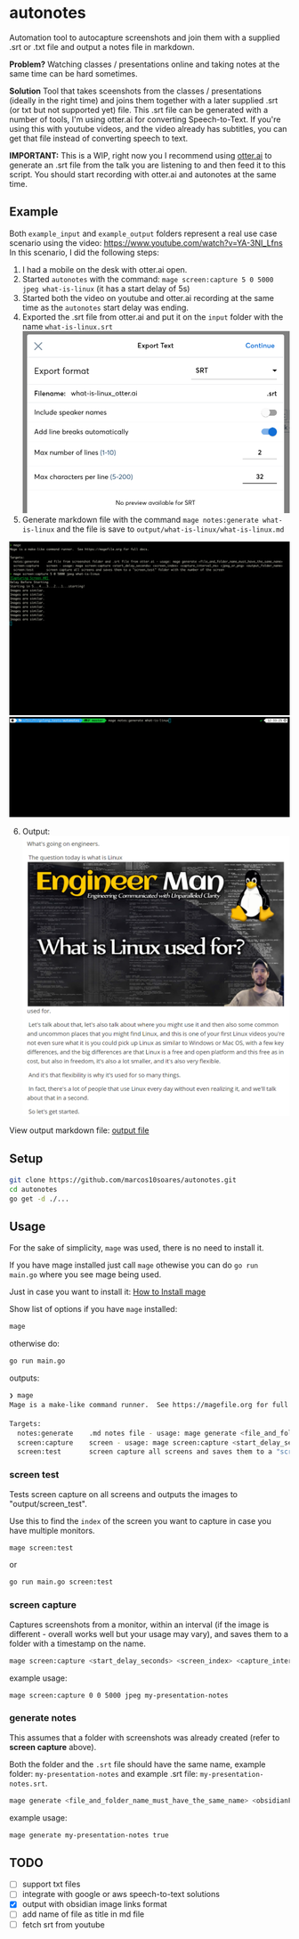 # autonotes

Automation tool to autocapture screenshots and join them with a supplied .srt or .txt file and output a notes file in markdown.

**Problem?**
Watching classes / presentations online and taking notes at the same time can be hard sometimes.

**Solution**
Tool that takes sceenshots from the classes / presentations (ideally in the right time) and joins them together with a later supplied .srt (or txt but not supported yet) file.
This .srt file can be generated with a number of tools, I'm using otter.ai for converting Speech-to-Text. If you're using this with youtube videos, and the video already has subtitles, you can get that file instead of converting speech to text.

**IMPORTANT:** This is a WIP, right now you I recommend using [otter.ai](https://otter.ai/) to generate an .srt file from the talk you are listening to and then feed it to this script. You should start recording with otter.ai and autonotes at the same time.

## Example
Both `example_input` and `example_output` folders represent a real use case scenario using the video: https://www.youtube.com/watch?v=YA-3NI_Lfns
In this scenario, I did the following steps:
1. I had a mobile on the desk with otter.ai open.
2. Started `autonotes` with the command: `mage screen:capture 5 0 5000 jpeg what-is-linux` (it has a start delay of 5s)
3. Started both the video on youtube and otter.ai recording at the same time as the `autonotes` start delay was ending.
4. Exported the .srt file from otter.ai and put it on the `input` folder with the name `what-is-linux.srt`
![otter](https://raw.githubusercontent.com/marcos10soares/autonotes/master/readme_images/otter.png)
5. Generate markdown file with the command `mage notes:generate what-is-linux` and the file is save to `output/what-is-linux/what-is-linux.md`

![capture](https://raw.githubusercontent.com/marcos10soares/autonotes/master/readme_images/capture.gif)
![generate](https://raw.githubusercontent.com/marcos10soares/autonotes/master/readme_images/generate.gif)

6. Output:
![markdown](https://raw.githubusercontent.com/marcos10soares/autonotes/master/readme_images/markdown.png)

View output markdown file: [output file](https://github.com/marcos10soares/autonotes/blob/master/example_output/what-is-linux/what-is-linux.md)

## Setup

```bash
git clone https://github.com/marcos10soares/autonotes.git
cd autonotes
go get -d ./...
```

## Usage

For the sake of simplicity, `mage` was used, there is no need to install it.

If you have mage installed just call `mage` othewise you can do `go run main.go` where you see mage being used.

Just in case you want to install it: [How to Install mage](https://magefile.org/)

Show list of options if you have `mage` installed:
```bash
mage
```
otherwise do:
```bash
go run main.go
```

outputs:
```bash
❯ mage
Mage is a make-like command runner.  See https://magefile.org for full docs.

Targets:
  notes:generate    .md notes file - usage: mage generate <file_and_folder_name_must_have_the_same_name>
  screen:capture    screen - usage: mage screen:capture <start_delay_seconds> <screen_index> <capture_interval_ms> <jpeg_or_png> <output_folder_name>
  screen:test       screen capture all screens and saves them to a "screen_test" folder with the number of the screen
```

### screen test
Tests screen capture on all screens and outputs the images to "output/screen_test".

Use this to find the `index` of the screen you want to capture in case you have multiple monitors.
```bash
mage screen:test
```
or
```bash
go run main.go screen:test
```

### screen capture
Captures screenshots from a monitor, within an interval (if the image is different - overall works well but your usage may vary), and saves them to a folder with a timestamp on the name.

```bash
mage screen:capture <start_delay_seconds> <screen_index> <capture_interval_ms> <jpeg_or_png> <output_folder_name>
```

example usage:
```bash
mage screen:capture 0 0 5000 jpeg my-presentation-notes
```

### generate notes
This assumes that a folder with screenshots was already created (refer to **screen capture** above).

Both the folder and the `.srt` file should have the same name, example folder: `my-presentation-notes` and example .srt file: `my-presentation-notes.srt`.
```bash
mage generate <file_and_folder_name_must_have_the_same_name> <obsidianFormat_true_false>
```

example usage:
```bash
mage generate my-presentation-notes true
```

## TODO

- [ ] support txt files
- [ ] integrate with google or aws speech-to-text solutions
- [x] output with obsidian image links format
- [ ] add name of file as title in md file
- [ ] fetch srt from youtube
